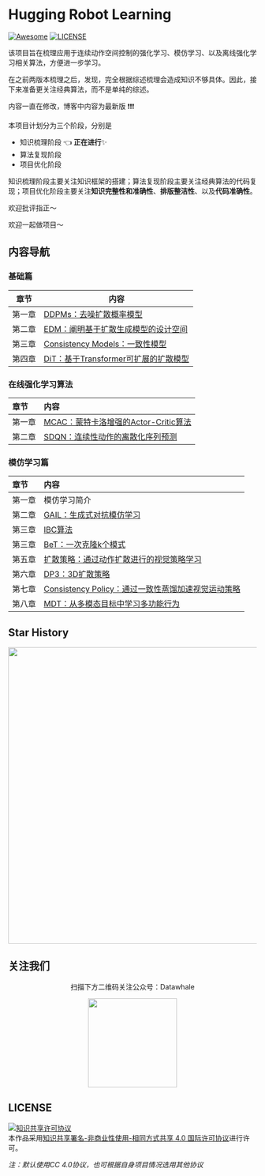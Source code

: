 # Hugging Robot Learning

[![Awesome](https://awesome.re/badge.svg)](https://awesome.re) [![LICENSE](https://img.shields.io/badge/license-Anti%20996-blue.svg)](https://github.com/996icu/996.ICU/blob/master/LICENSE)

该项目旨在梳理应用于连续动作空间控制的强化学习、模仿学习、以及离线强化学习相关算法，方便进一步学习。

在之前两版本梳理之后，发现，完全根据综述梳理会造成知识不够具体。因此，接下来准备更关注经典算法，而不是单纯的综述。

内容一直在修改，博客中内容为最新版 :exclamation::exclamation::exclamation:



本项目计划分为三个阶段，分别是

- 知识梳理阶段 :point_left: **正在进行**:sparkles:
- 算法复现阶段 
- 项目优化阶段 

知识梳理阶段主要关注知识框架的搭建；算法复现阶段主要关注经典算法的代码复现；项目优化阶段主要关注**知识完整性和准确性**、**排版整洁性**、以及**代码准确性**。

欢迎批评指正～

欢迎一起做项目～



## 内容导航

### 基础篇

| 章节   | 内容                                                         |
| ------ | ------------------------------------------------------------ |
| 第一章 | [DDPMs：去噪扩散概率模型](https://www.robotech.ink/index.php/archives/172.html) |
| 第二章 | [EDM：阐明基于扩散生成模型的设计空间](https://www.robotech.ink/index.php/archives/537.html) |
| 第三章 | [Consistency Models：一致性模型](https://www.robotech.ink/index.php/archives/523.html) |
| 第四章 | [DiT：基于Transformer可扩展的扩散模型](https://www.robotech.ink/index.php/archives/540.html) |



### 在线强化学习算法

| 章节   | 内容                                                         |
| :----- | :----------------------------------------------------------- |
| 第一章 | [MCAC：蒙特卡洛增强的Actor-Critic算法](https://www.robotech.ink/index.php/archives/139.html) |
| 第二章 | [SDQN：连续性动作的离散化序列预测](https://www.robotech.ink/index.php/archives/19.html) |



### 模仿学习篇

| 章节   | 内容                                                         |
| :----- | :----------------------------------------------------------- |
| 第一章 | 模仿学习简介                                                 |
| 第二章 | [GAIL：生成式对抗模仿学习](https://www.robotech.ink/index.php/archives/187.html) |
| 第三章 | [IBC算法](https://www.robotech.ink/index.php/archives/232.html) |
| 第三章 | [BeT：一次克隆k个模式](https://www.robotech.ink/index.php/archives/224.html) |
| 第五章 | [扩散策略：通过动作扩散进行的视觉策略学习](https://www.robotech.ink/index.php/archives/106.html) |
| 第六章 | [DP3：3D扩散策略](https://www.robotech.ink/index.php/archives/352.html) |
| 第七章 | [Consistency Policy：通过一致性蒸馏加速视觉运动策略](https://www.robotech.ink/index.php/archives/529.html) |
| 第八章 | [MDT：从多模态目标中学习多功能行为](https://openreview.net/pdf?id=Pt6fLfXMRW) |



## Star History

<div align=center>
  <img src="https://api.star-history.com/svg?repos=datawhalechina/hugging-rl&type=Date" width=600/>
</div>



## 关注我们

<div align=center>
<p>扫描下方二维码关注公众号：Datawhale</p>
<img src="https://raw.githubusercontent.com/datawhalechina/pumpkin-book/master/res/qrcode.jpeg" width = "180" height = "180">
</div>


## LICENSE

<a rel="license" href="http://creativecommons.org/licenses/by-nc-sa/4.0/"><img alt="知识共享许可协议" style="border-width:0" src="https://img.shields.io/badge/license-CC%20BY--NC--SA%204.0-lightgrey" /></a><br />本作品采用<a rel="license" href="http://creativecommons.org/licenses/by-nc-sa/4.0/">知识共享署名-非商业性使用-相同方式共享 4.0 国际许可协议</a>进行许可。

*注：默认使用CC 4.0协议，也可根据自身项目情况选用其他协议*
